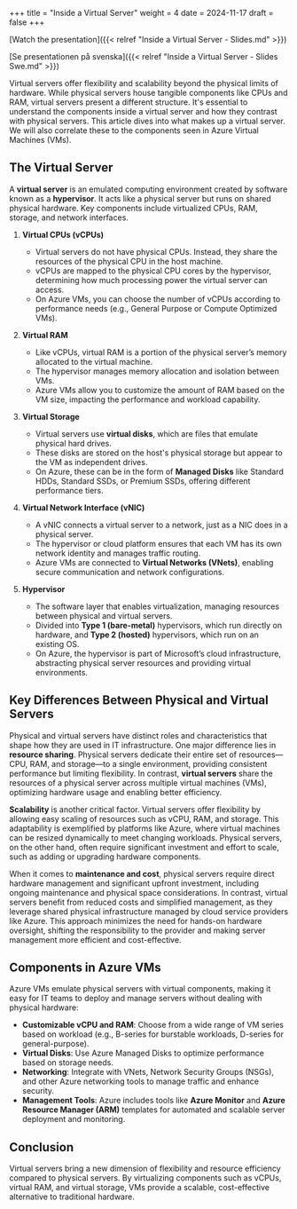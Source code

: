 +++
title = "Inside a Virtual Server"
weight = 4
date = 2024-11-17
draft = false
+++

[Watch the presentation]({{< relref "Inside a Virtual Server - Slides.md" >}})

[Se presentationen på svenska]({{< relref "Inside a Virtual Server - Slides Swe.md" >}})

<!-- # Inside a Virtual Server? -->

Virtual servers offer flexibility and scalability beyond the physical limits of hardware. While physical servers house tangible components like CPUs and RAM, virtual servers present a different structure. It's essential to understand the components inside a virtual server and how they contrast with physical servers. This article dives into what makes up a virtual server. We will also correlate these to the components seen in Azure Virtual Machines (VMs).

## The Virtual Server

A **virtual server** is an emulated computing environment created by software known as a **hypervisor**. It acts like a physical server but runs on shared physical hardware. Key components include virtualized CPUs, RAM, storage, and network interfaces.

1. **Virtual CPUs (vCPUs)**
   - Virtual servers do not have physical CPUs. Instead, they share the resources of the physical CPU in the host machine.
   - vCPUs are mapped to the physical CPU cores by the hypervisor, determining how much processing power the virtual server can access.
   - On Azure VMs, you can choose the number of vCPUs according to performance needs (e.g., General Purpose or Compute Optimized VMs).

2. **Virtual RAM**
   - Like vCPUs, virtual RAM is a portion of the physical server’s memory allocated to the virtual machine.
   - The hypervisor manages memory allocation and isolation between VMs.
   - Azure VMs allow you to customize the amount of RAM based on the VM size, impacting the performance and workload capability.

3. **Virtual Storage**
   - Virtual servers use **virtual disks**, which are files that emulate physical hard drives.
   - These disks are stored on the host's physical storage but appear to the VM as independent drives.
   - On Azure, these can be in the form of **Managed Disks** like Standard HDDs, Standard SSDs, or Premium SSDs, offering different performance tiers.

4. **Virtual Network Interface (vNIC)**
   - A vNIC connects a virtual server to a network, just as a NIC does in a physical server.
   - The hypervisor or cloud platform ensures that each VM has its own network identity and manages traffic routing.
   - Azure VMs are connected to **Virtual Networks (VNets)**, enabling secure communication and network configurations.

5. **Hypervisor**
   - The software layer that enables virtualization, managing resources between physical and virtual servers.
   - Divided into **Type 1 (bare-metal)** hypervisors, which run directly on hardware, and **Type 2 (hosted)** hypervisors, which run on an existing OS.
   - On Azure, the hypervisor is part of Microsoft’s cloud infrastructure, abstracting physical server resources and providing virtual environments.

## Key Differences Between Physical and Virtual Servers

Physical and virtual servers have distinct roles and characteristics that shape how they are used in IT infrastructure. One major difference lies in **resource sharing**. Physical servers dedicate their entire set of resources—CPU, RAM, and storage—to a single environment, providing consistent performance but limiting flexibility. In contrast, **virtual servers** share the resources of a physical server across multiple virtual machines (VMs), optimizing hardware usage and enabling better efficiency.

**Scalability** is another critical factor. Virtual servers offer flexibility by allowing easy scaling of resources such as vCPU, RAM, and storage. This adaptability is exemplified by platforms like Azure, where virtual machines can be resized dynamically to meet changing workloads. Physical servers, on the other hand, often require significant investment and effort to scale, such as adding or upgrading hardware components.

When it comes to **maintenance and cost**, physical servers require direct hardware management and significant upfront investment, including ongoing maintenance and physical space considerations. In contrast, virtual servers benefit from reduced costs and simplified management, as they leverage shared physical infrastructure managed by cloud service providers like Azure. This approach minimizes the need for hands-on hardware oversight, shifting the responsibility to the provider and making server management more efficient and cost-effective.

## Components in Azure VMs

Azure VMs emulate physical servers with virtual components, making it easy for IT teams to deploy and manage servers without dealing with physical hardware:

- **Customizable vCPU and RAM**: Choose from a wide range of VM series based on workload (e.g., B-series for burstable workloads, D-series for general-purpose).
- **Virtual Disks**: Use Azure Managed Disks to optimize performance based on storage needs.
- **Networking**: Integrate with VNets, Network Security Groups (NSGs), and other Azure networking tools to manage traffic and enhance security.
- **Management Tools**: Azure includes tools like **Azure Monitor** and **Azure Resource Manager (ARM)** templates for automated and scalable server deployment and monitoring.

## Conclusion

Virtual servers bring a new dimension of flexibility and resource efficiency compared to physical servers. By virtualizing components such as vCPUs, virtual RAM, and virtual storage, VMs provide a scalable, cost-effective alternative to traditional hardware.